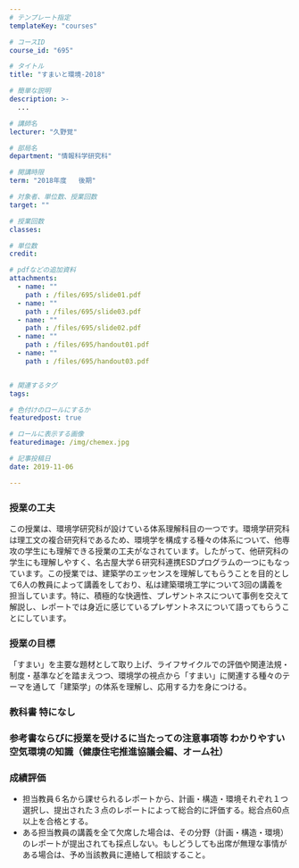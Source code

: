 ```yaml
---
# テンプレート指定
templateKey: "courses"

# コースID
course_id: "695"

# タイトル
title: "すまいと環境-2018"

# 簡単な説明
description: >-
  ...

# 講師名
lecturer: "久野覚"

# 部局名
department: "情報科学研究科"

# 開講時限
term: "2018年度	後期"

# 対象者、単位数、授業回数
target: ""

# 授業回数
classes: 

# 単位数
credit: 

# pdfなどの追加資料
attachments: 
  - name: "" 
    path : /files/695/slide01.pdf
  - name: "" 
    path : /files/695/slide03.pdf
  - name: "" 
    path : /files/695/slide02.pdf
  - name: "" 
    path : /files/695/handout01.pdf
  - name: "" 
    path : /files/695/handout03.pdf


# 関連するタグ
tags:

# 色付けのロールにするか
featuredpost: true

# ロールに表示する画像
featuredimage: /img/chemex.jpg

# 記事投稿日
date: 2019-11-06

---
```


 ### 授業の工夫 
 この授業は、環境学研究科が設けている体系理解科目の一つです。環境学研究科は理工文の複合研究科であるため、環境学を構成する種々の体系について、他専攻の学生にも理解できる授業の工夫がなされています。したがって、他研究科の学生にも理解しやすく、名古屋大学６研究科連携ESDプログラムの一つにもなっています。この授業では、建築学のエッセンスを理解してもらうことを目的として6人の教員によって講義をしており、私は建築環境工学について3回の講義を担当しています。特に、積極的な快適性、プレザントネスについて事例を交えて解説し、レポートでは身近に感じているプレザントネスについて語ってもらうことにしています。

 ### 授業の目標 
 「すまい」を主要な題材として取り上げ、ライフサイクルでの評価や関連法規・制度・基準などを踏まえつつ、環境学の視点から「すまい」に関連する種々のテーマを通して「建築学」の体系を理解し、応用する力を身につける。 
 
 ### 教科書 特になし 
 
 ### 参考書ならびに授業を受けるに当たっての注意事項等 わかりやすい空気環境の知識（健康住宅推進協議会編、オーム社）



 ### 成績評価 
 * 担当教員６名から課せられるレポートから、計画・構造・環境それぞれ１つ選択し、提出された３点のレポートによって総合的に評価する。総合点60点以上を合格とする。 
 * ある担当教員の講義を全て欠席した場合は、その分野（計画・構造・環境）のレポートが提出されても採点しない。もしどうしても出席が無理な事情がある場合は、予め当該教員に連絡して相談すること。
